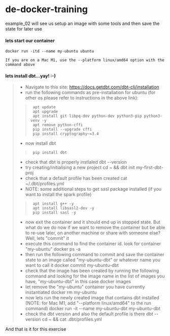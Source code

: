 # de-docker-training
example_02 will see us setup an image with some tools and then save the state for later use

#### lets start our container
```
docker run -itd --name my-ubuntu ubuntu

If you are on a Mac M1, use the --platform linux/amd64 option with the command above

```
#### lets install dbt...yay! :-)
> * Navigate to this site: https://docs.getdbt.com/dbt-cli/installation
> * run the following commands as pre-installation for ubuntu (for other os please refer to instructions in the above link):
>>      apt update
>>      apt upgrade
>>      apt install git libpq-dev python-dev python3-pip python3-venv -y
>>      apt remove python-cffi
>>      pip install --upgrade cffi
>>      pip install cryptography~=3.4
> * now install dbt
>>      pip install dbt
> * check that dbt is properly instlaled
>       dbt --version
> * try creating/initialising a new project
>       cd ~ && dbt init my-first-dbt-proj
> * check that a default profile has been created
>       cat ~/.dbt/profiles.yml
> * NOTE: some additional steps to get sasl package installed (if you want to install the spark profile)
>>      apt install g++ -y
>>      apt install libsasl2-dev -y
>>      pip install sasl -y
> * now exit the container and it should end up in stopped state.  But what do we do now if we want to remove the container but be able to re-use later, on another machine or share with someone else?  Well, lets "commit" it
> * execute this command to find the container id.  look for container "my-ubuntu"
>       docker ps -a
> * then run the following command to commit and save the container state to an image called "my-ubuntu-dbt" or whatever name you want to call it
>       docker commit <CONTAINER ID> my-ubuntu-dbt
> * check that the image has been created by running the following command and looking for the image name in the list of images you have, "my-ubuntu-dbt" in this case
>       docker images
> * let remove the "my-ubuntu" container you have currently instantiated
>       docker rm my-ubuntu
> * now lets run the newly created image that contains dbt installed (NOTE: for Mac M1, add "--platform linux/amd64" to the run command)
>       docker run -it --name my-ubuntu-dbt my-ubuntu-dbt
> * check the dbt version and also the default profile is there
>       dbt --version
>       cd ~ && cat .dbt/profiles.yml

And that is it for this exercise
